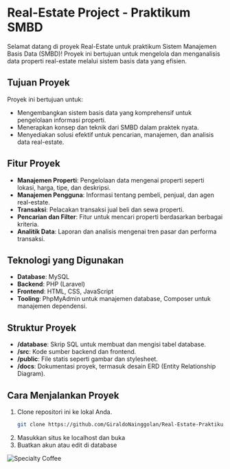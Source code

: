 # Real-Estate Project - Praktikum SMBD

Selamat datang di proyek Real-Estate untuk praktikum Sistem Manajemen Basis Data (SMBD)! Proyek ini bertujuan untuk mengelola dan menganalisis data properti real-estate melalui sistem basis data yang efisien.

## Tujuan Proyek

Proyek ini bertujuan untuk:
- Mengembangkan sistem basis data yang komprehensif untuk pengelolaan informasi properti.
- Menerapkan konsep dan teknik dari SMBD dalam praktek nyata.
- Menyediakan solusi efektif untuk pencarian, manajemen, dan analisis data real-estate.

## Fitur Proyek

- **Manajemen Properti**: Pengelolaan data mengenai properti seperti lokasi, harga, tipe, dan deskripsi.
- **Manajemen Pengguna**: Informasi tentang pembeli, penjual, dan agen real-estate.
- **Transaksi**: Pelacakan transaksi jual beli dan sewa properti.
- **Pencarian dan Filter**: Fitur untuk mencari properti berdasarkan berbagai kriteria.
- **Analitik Data**: Laporan dan analisis mengenai tren pasar dan performa transaksi.

## Teknologi yang Digunakan

- **Database**: MySQL
- **Backend**: PHP (Laravel)
- **Frontend**: HTML, CSS, JavaScript
- **Tooling**: PhpMyAdmin untuk manajemen database, Composer untuk manajemen dependensi.

## Struktur Proyek

- **/database**: Skrip SQL untuk membuat dan mengisi tabel database.
- **/src**: Kode sumber backend dan frontend.
- **/public**: File statis seperti gambar dan stylesheet.
- **/docs**: Dokumentasi proyek, termasuk desain ERD (Entity Relationship Diagram).

## Cara Menjalankan Proyek

1. Clone repositori ini ke lokal Anda.
   ```bash
   git clone https://github.com/GiraldoNainggolan/Real-Estate-Praktikum-SMBD.git
2. Masukkan situs ke localhost dan buka
3. Buatkan akun atau edit di database

![Specialty Coffee](imag/HomePage.jpg)
